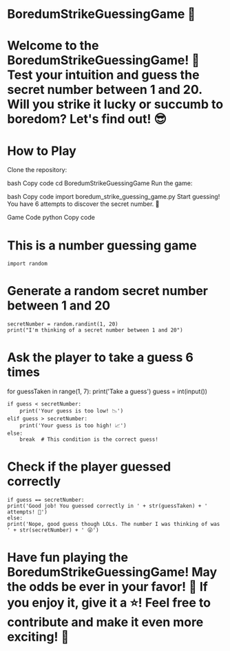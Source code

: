 
# BoredumStrikeGuessingGame 🎲
# Welcome to the BoredumStrikeGuessingGame! 🚀 Test your intuition and guess the secret number between 1 and 20. Will you strike it lucky or succumb to boredom? Let's find out! 😎

# How to Play
Clone the repository:


bash
Copy code
    cd BoredumStrikeGuessingGame
Run the game:

bash
Copy code
    import boredum_strike_guessing_game.py
Start guessing! You have 6 attempts to discover the secret number. 🤞

Game Code
python
Copy code
# This is a number guessing game
    import random

# Generate a random secret number between 1 and 20

    secretNumber = random.randint(1, 20)
    print("I'm thinking of a secret number between 1 and 20")

# Ask the player to take a guess 6 times


for guessTaken in range(1, 7):
    print('Take a guess')
    guess = int(input()) 

    if guess < secretNumber:
        print('Your guess is too low! 📉')
    elif guess > secretNumber:
        print('Your guess is too high! 📈')
    else:
        break  # This condition is the correct guess!
        

# Check if the player guessed correctly


    if guess == secretNumber:
    print('Good job! You guessed correctly in ' + str(guessTaken) + ' attempts! 🎉')
    else:
    print('Nope, good guess though LOLs. The number I was thinking of was ' + str(secretNumber) + ' 😜')


# Have fun playing the BoredumStrikeGuessingGame! May the odds be ever in your favor! 🌟 If you enjoy it, give it a ⭐️! Feel free to contribute and make it even more exciting! 🚀 

